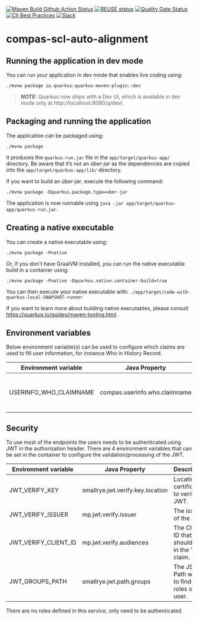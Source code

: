<!--
SPDX-FileCopyrightText: 2021 Alliander N.V.

SPDX-License-Identifier: Apache-2.0
-->

[![Maven Build Github Action Status](<https://img.shields.io/github/workflow/status/com-pas/compas-scl-auto-alignment/Build%20Project?logo=GitHub>)](https://github.com/com-pas/compas-scl-auto-alignment/actions?query=workflow%3A%22Build+Project%22)
[![REUSE status](https://api.reuse.software/badge/github.com/com-pas/compas-scl-auto-alignment)](https://api.reuse.software/info/github.com/com-pas/compas-scl-auto-alignment)
[![Quality Gate Status](https://sonarcloud.io/api/project_badges/measure?project=com-pas_compas-scl-auto-alignment&metric=alert_status)](https://sonarcloud.io/dashboard?id=com-pas_compas-scl-auto-alignment)
[![CII Best Practices](https://bestpractices.coreinfrastructure.org/projects/5925/badge)](https://bestpractices.coreinfrastructure.org/projects/5925)
[![Slack](https://raw.githubusercontent.com/com-pas/compas-architecture/master/public/LFEnergy-slack.svg)](http://lfenergy.slack.com/)

# compas-scl-auto-alignment

## Running the application in dev mode

You can run your application in dev mode that enables live coding using:

```shell script
./mvnw package io.quarkus:quarkus-maven-plugin::dev
```

> **_NOTE:_**  Quarkus now ships with a Dev UI, which is available in dev mode only at http://localhost:8080/q/dev/.

## Packaging and running the application

The application can be packaged using:

```shell script
./mvnw package
```

It produces the `quarkus-run.jar` file in the `app/target/quarkus-app/` directory. Be aware that it’s not an _über-jar_
as the dependencies are copied into the `app/target/quarkus-app/lib/` directory.

If you want to build an _über-jar_, execute the following command:

```shell script
./mvnw package -Dquarkus.package.type=uber-jar
```

The application is now runnable using `java -jar app/target/quarkus-app/quarkus-run.jar`.

## Creating a native executable

You can create a native executable using:

```shell script
./mvnw package -Pnative
```

Or, if you don't have GraalVM installed, you can run the native executable build in a container using:

```shell script
./mvnw package -Pnative -Dquarkus.native.container-build=true
```

You can then execute your native executable with: `./app/target/code-with-quarkus-local-SNAPSHOT-runner`

If you want to learn more about building native executables, please consult https://quarkus.io/guides/maven-tooling.html
.

## Environment variables

Below environment variable(s) can be used to configure which claims are used to fill user information, for instance Who
in History Record.

| Environment variable   | Java Property                 | Description                                   | Example |
|------------------------|-------------------------------|-----------------------------------------------|---------|
| USERINFO_WHO_CLAIMNAME | compas.userinfo.who.claimname | The Name of the user used in the Who History. | name    |

## Security

To use most of the endpoints the users needs to be authenticated using JWT in the authorization header. There are 4
environment variables that can be set in the container to configure the validation/processing of the JWT.

| Environment variable | Java Property                    | Description                                        | Example                                                                |
|----------------------|----------------------------------|----------------------------------------------------|------------------------------------------------------------------------|
| JWT_VERIFY_KEY       | smallrye.jwt.verify.key.location | Location of certificates to verify the JWT.        | http://localhost:8089/auth/realms/compas/protocol/openid-connect/certs |
| JWT_VERIFY_ISSUER    | mp.jwt.verify.issuer             | The issuer of the JWT.                             | http://localhost:8089/auth/realms/compas                               |
| JWT_VERIFY_CLIENT_ID | mp.jwt.verify.audiences          | The Client ID that should be in the "aud" claim.   | scl-auto-alignment                                                     |
| JWT_GROUPS_PATH      | smallrye.jwt.path.groups         | The JSON Path where to find the roles of the user. | resource_access/scl-auto-alignment/roles                               |

There are no roles defined in this service, only need to be authenticated.

